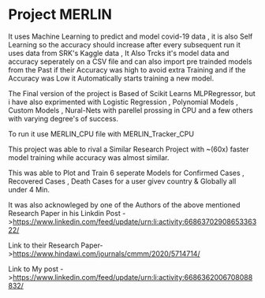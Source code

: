 # Project MERLIN

It uses  Machine Learning  to predict and model covid-19 data , it is also Self Learning so the accuracy should increase after every subsequent run it uses data from SRK's Kaggle data , It Also Trcks it's model data and accuracy seperately on a CSV file and can also import pre trainded models from the Past if their Accuracy was high to avoid extra Training and if the Accuracy was Low it Automatically starts training a new model.

The Final version of the project is Based of Scikit Learns MLPRegressor, but i have also exprimented with Logistic Regression , Polynomial Models , Custom Models , Nural-Nets with parellel prossing in CPU and a few others with varying degree's of success.

To run it use MERLIN_CPU file with MERLIN_Tracker_CPU 

This project was able to rival a Similar Research Project with ~(60x) faster model training while accuracy was almost similar.

This was able to Plot and Train 6 seperate Models for Confirmed Cases , Recovered Cases , Death Cases for a user givev country & Globally all under 4 Min.

It was also acknowleged by one of the Authors of the above mentioned Research Paper in his Linkdin Post ->https://www.linkedin.com/feed/update/urn:li:activity:6686370290865336322/

Link to their Research Paper->https://www.hindawi.com/journals/cmmm/2020/5714714/

Link to My post ->https://www.linkedin.com/feed/update/urn:li:activity:6686362006708088832/
